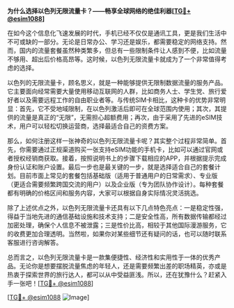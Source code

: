 **为什么选择以色列无限流量卡？——畅享全球网络的绝佳利器[[TG💪+ @esim1088](https://t.me/s/esim1088)]**

在如今这个信息化飞速发展的时代，手机已经不仅仅是通讯工具，更是我们生活中不可或缺的一部分。无论是日常办公、学习还是娱乐，都需要稳定的网络支持。然而，国内的流量套餐虽然种类繁多，但总有一些限制条件让人感到不便，比如流量不够用、超出后价格高昂等。这时候，以色列无限流量卡就成为了一个非常值得考虑的选择。

以色列的无限流量卡，顾名思义，就是一种能够提供无限制数据流量的服务产品。它主要面向经常需要大量使用移动互联网的人群，比如商务人士、学生党、旅行爱好者以及需要远程工作的自由职业者等。与传统SIM卡相比，这种卡的优势非常明显：首先，它不受地域限制，在以色列激活后即可在全球范围内使用；其次，其提供的流量是真正的“无限”，无需担心超额费用；再次，由于采用了先进的eSIM技术，用户可以轻松切换运营商，选择最适合自己的资费方案。

那么，如何注册这样一张神奇的以色列无限流量卡呢？其实整个过程非常简单。首先，你需要通过正规渠道购买一张支持eSIM功能的手机卡，比如可以通过官网或者授权经销商获取。接着，按照说明书上的步骤下载相应的APP，并根据提示完成身份认证和账户设置。最后一步也是最关键的一步，就是选择适合自己的套餐计划。目前市面上常见的套餐包括基础版（适用于普通用户的日常需求）、专业版（更适合需要频繁跨国交流的用户）以及企业版（专为团队协作设计）。每种套餐都有明确的价格区间和服务内容，大家可以根据自身实际情况灵活挑选。

除了上述优点之外，以色列无限流量卡还具有以下几点特色亮点：一是稳定性强，得益于当地先进的通信基础设施和技术支持；二是安全性高，所有数据传输都经过加密处理，确保个人信息不被泄露；三是性价比高，相较于其他国际漫游服务，它的收费更加合理透明。当然啦，如果你对某些细节还有疑问的话，也可以随时联系客服进行咨询解答。

总而言之，以色列无限流量卡是一款集便捷性、经济性和实用性于一体的优秀产品。无论你是想要摆脱流量焦虑的年轻人，还是需要频繁出差的职场精英，亦或是热衷于探索世界的旅行达人，都可以从中受益匪浅。所以，还在犹豫什么？赶紧入手一张吧！[[TG💪+ @esim1088](https://t.me/s/esim1088)]

[[TG💪+ @esim1088](https://t.me/s/esim1088) ![Image](https://i.postimg.cc/4NQfJmqS/Snipaste-2025-05-13-00-14-12.png)]